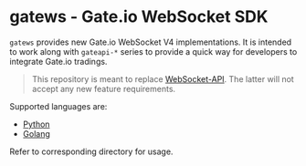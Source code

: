 
# gatews - Gate.io WebSocket SDK

`gatews` provides new Gate.io WebSocket V4 implementations. It is intended to
work along with `gateapi-*` series to provide a quick way for developers to
integrate Gate.io tradings.

> This repository is meant to replace [WebSocket-API](https://github.com/gateio/WebSocket-API).
> The latter will not accept any new feature requirements.

Supported languages are:

- [Python](https://github.com/gateio/gatews/python)
- [Golang](https://github.com/gateio/gatews/go)

Refer to corresponding directory for usage.

